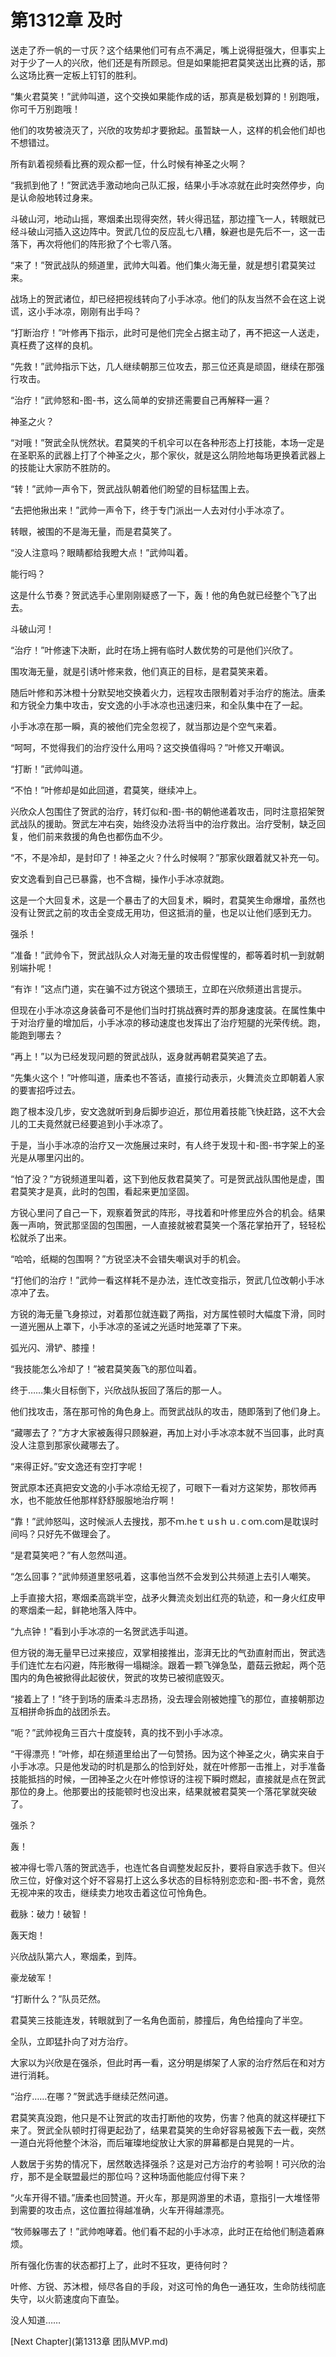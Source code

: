 # 第1312章 及时

送走了乔一帆的一寸灰？这个结果他们可有点不满足，嘴上说得挺强大，但事实上对于少了一人的兴欣，他们还是有所顾忌。但是如果能把君莫笑送出比赛的话，那么这场比赛一定板上钉钉的胜利。

“集火君莫笑！”武帅叫道，这个交换如果能作成的话，那真是极划算的！别跑哦，你可千万别跑哦！

他们的攻势被浇灭了，兴欣的攻势却才要掀起。虽暂缺一人，这样的机会他们却也不想错过。

所有趴着视频看比赛的观众都一怔，什么时候有神圣之火啊？

“我抓到他了！”贺武选手激动地向己队汇报，结果小手冰凉就在此时突然停步，向是认命般地转过身来。

斗破山河，地动山摇，寒烟柔出现得突然，转火得迅猛，那边撞飞一人，转眼就已经斗破山河插入这边阵中。贺武几位的反应乱七八糟，躲避也是先后不一，这一击落下，再次将他们的阵形掀了个七零八落。

“来了！”贺武战队的频道里，武帅大叫着。他们集火海无量，就是想引君莫笑过来。

战场上的贺武诸位，却已经把视线转向了小手冰凉。他们的队友当然不会在这上说谎，这小手冰凉，刚刚有出手吗？

“打断治疗！”叶修再下指示，此时可是他们完全占据主动了，再不把这一人送走，真枉费了这样的良机。

“先救！”武帅指示下达，几人继续朝那三位攻去，那三位还真是顽固，继续在那强行攻击。

“治疗！”武帅怒和-图-书，这么简单的安排还需要自己再解释一遍？

神圣之火？

“对哦！”贺武全队恍然状。君莫笑的千机伞可以在各种形态上打技能，本场一定是在圣职系的武器上打了个神圣之火，那个家伙，就是这么阴险地每场更换着武器上的技能让大家防不胜防的。

“转！”武帅一声令下，贺武战队朝着他们盼望的目标猛围上去。

“去把他揪出来！”武帅一声令下，终于专门派出一人去对付小手冰凉了。

转眼，被围的不是海无量，而是君莫笑了。

“没人注意吗？眼睛都给我瞪大点！”武帅叫着。

能行吗？

这是什么节奏？贺武选手心里刚刚疑惑了一下，轰！他的角色就已经整个飞了出去。

斗破山河！

“治疗！”叶修速下决断，此时在场上拥有临时人数优势的可是他们兴欣了。

围攻海无量，就是引诱叶修来救，他们真正的目标，是君莫笑来着。

随后叶修和苏沐橙十分默契地交换着火力，远程攻击限制着对手治疗的施法。唐柔和方锐全力集中攻击，安文逸的小手冰凉也迅速归来，和全队集中在了一起。

小手冰凉在那一瞬，真的被他们完全忽视了，就当那边是个空气来着。

“呵呵，不觉得我们的治疗没什么用吗？这交换值得吗？”叶修又开嘲讽。

“打断！”武帅叫道。

“不怕！”叶修却是如此回道，君莫笑，继续冲上。

兴欣众人包围住了贺武的治疗，转灯似和-图-书的朝他递着攻击，同时注意招架贺武战队的援助。贺武左冲右突，始终没办法将当中的治疗救出。治疗受制，缺乏回复，他们前来救援的角色也都伤血不少。

“不，不是冷却，是封印了！神圣之火？什么时候啊？”那家伙跟着就又补充一句。

安文逸看到自己已暴露，也不含糊，操作小手冰凉就跑。

这是一个大回复术，这是一个暴击了的大回复术，瞬时，君莫笑生命爆增，虽然也没有让贺武之前的攻击全变成无用功，但这抵消的量，也足以让他们感到无力。

强杀！

“准备！”武帅令下，贺武战队众人对海无量的攻击假惺惺的，都等着时机一到就朝别端扑呢！

“有诈！”这点门道，实在骗不过方锐这个猥琐王，立即在兴欣频道出言提示。

但现在小手冰凉这身装备可不是他们当时打挑战赛时弄的那身速度装。在属性集中于对治疗量的增加后，小手冰凉的移动速度也发挥出了治疗短腿的光荣传统。跑，能跑到哪去？

“再上！”以为已经发现问题的贺武战队，返身就再朝君莫笑追了去。

“先集火这个！”叶修叫道，唐柔也不答话，直接行动表示，火舞流炎立即朝着人家的要害招呼过去。

跑了根本没几步，安文逸就听到身后脚步迫近，那位用着技能飞快赶路，这不大会儿的工夫竟然就已经要追到小手冰凉了。

于是，当小手冰凉的治疗又一次施展过来时，有人终于发现十和-图-书字架上的圣光是从哪里闪出的。

“怕了没？”方锐频道里叫着，这下到他反救君莫笑了。可是贺武战队围他是虚，围君莫笑才是真，此时的包围，看起来更加坚固。

方锐心里问了自己一下，观察着贺武的阵形，寻找着和叶修里应外合的机会。结果轰一声响，贺武那坚固的包围圈，一人直接就被君莫笑一个落花掌拍开了，轻轻松松就杀了出来。

“哈哈，纸糊的包围啊？”方锐坚决不会错失嘲讽对手的机会。

“打他们的治疗！”武帅一看这样耗不是办法，连忙改变指示，贺武几位改朝小手冰凉冲了去。

方锐的海无量飞身掠过，对着那位就连戳了两指，对方属性顿时大幅度下滑，同时一道光圈从上罩下，小手冰凉的圣诫之光适时地笼罩了下来。

弧光闪、滑铲、膝撞！

“我技能怎么冷却了！”被君莫笑轰飞的那位叫着。

终于……集火目标倒下，兴欣战队扳回了落后的那一人。

他们找攻击，落在那可怜的角色身上。而贺武战队的攻击，随即落到了他们身上。

“藏哪去了？”方才大家被轰得只顾躲避，再加上对小手冰凉本就不当回事，此时真没人注意到那家伙藏哪去了。

“来得正好。”安文逸还有空打字呢！

贺武原本还真把安文逸的小手冰凉给无视了，可眼下一看对方这架势，那牧师再水，也不能放任他那样舒舒服服地治疗啊！

“靠！”武帅怒叫，这时候派人去搜找，那不ｍ.heｔｕsｈｕ.ｃoｍ.coｍ是耽误时间吗？只好先不做理会了。

“是君莫笑吧？”有人忽然叫道。

“怎么回事？”武帅频道里怒吼着，这事他当然不会发到公共频道上去引人嘲笑。

上手直接大招，寒烟柔高跳半空，战矛火舞流炎划出红亮的轨迹，和一身火红皮甲的寒烟柔一起，鲜艳地落入阵中。

“九点钟！”看到小手冰凉的一名贺武选手叫道。

但方锐的海无量早已过来接应，双掌相接推出，澎湃无比的气劲直射而出，贺武选手们连忙左右闪避，阵形散得一塌糊涂。跟着一颗飞弹急坠，蘑菇云掀起，两个范围内的角色被掀得此起彼伏，贺武的攻势已被彻底毁灭。

“接着上了！”终于到场的唐柔斗志昂扬，没去理会刚被她撞飞的那位，直接朝那边互相拼命拆血的战团杀去。

“呃？”武帅视角三百六十度旋转，真的找不到小手冰凉。

“干得漂亮！”叶修，却在频道里给出了一句赞扬。因为这个神圣之火，确实来自于小手冰凉。只是他发动的时机是那么的恰到好处，就在叶修那一击推上，对手准备技能抵挡的时候，一团神圣之火在叶修惊讶的注视下瞬时燃起，直接就是点在贺武那位的身上。他那要出的技能顿时也没出来，结果就被君莫笑一个落花掌就突破了。

强杀？

轰！

被冲得七零八落的贺武选手，也连忙各自调整发起反扑，要将自家选手救下。但兴欣三位，好像对这个好不容易打上这么多状态的目标特别恋恋和-图-书不舍，竟然无视冲来的攻击，继续卖力地攻击着这位可怜角色。

截脉：破力！破智！

轰天炮！

兴欣战队第六人，寒烟柔，到阵。

豪龙破军！

“打断什么？”队员茫然。

君莫笑三技能连发，转眼就到了一名角色面前，膝撞后，角色给撞向了半空。

全队，立即猛扑向了对方治疗。

大家以为兴欣是在强杀，但此时再一看，这分明是绑架了人家的治疗然后在和对方进行消耗。

“治疗……在哪？”贺武选手继续茫然问道。

君莫笑真没跑，他只是不让贺武的攻击打断他的攻势，伤害？他真的就这样硬扛下来了。贺武全队顿时打得更起劲了，结果君莫笑的生命好容易被轰下去一截，突然一道白光将他整个沐浴，而后璀璨地绽放让大家的屏幕都是白晃晃的一片。

人数居于劣势的情况下，居然敢选择强杀？这是对己方治疗的考验啊！可兴欣的治疗，那不是全联盟最烂的那位吗？这种场面他能应付得下来？

“火车开得不错。”唐柔也回赞道。开火车，那是网游里的术语，意指引一大堆怪带到需要的攻击点，这位置拉得越准确，火车开得越漂亮。

“牧师躲哪去了！”武帅咆哮着。他们看不起的小手冰凉，此时正在给他们制造着麻烦。

所有强化伤害的状态都打上了，此时不狂攻，更待何时？

叶修、方锐、苏沐橙，倾尽各自的手段，对这可怜的角色一通狂攻，生命防线彻底失守，以火箭速度向下直坠。

没人知道……



[Next Chapter](第1313章 团队MVP.md)